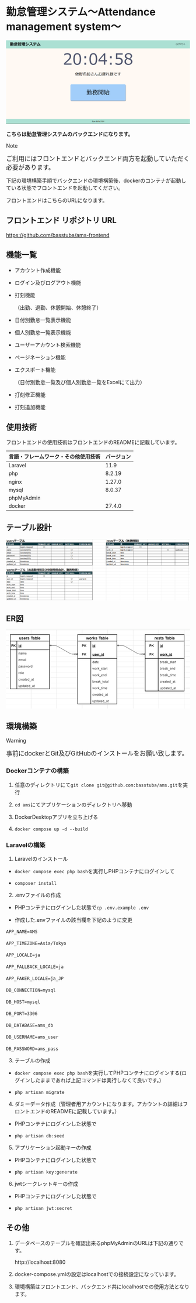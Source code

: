 # 勤怠管理システム～Attendance management system～

![トップページ](readme_image/AmsTopPage.png)

**こちらは勤怠管理システムのバックエンドになります。**

> [!Note]
> <span style="font-size:larger">ご利用にはフロントエンドとバックエンド両方を起動していただく必要があります。</span>

下記の環境構築手順でバックエンドの環境構築後、dockerのコンテナが起動している状態でフロントエンドを起動してください。

フロントエンドはこちらのURLになります。

## フロントエンド リポジトリ URL

https://github.com/basstuba/ams-frontend

## 機能一覧

- アカウント作成機能

- ログイン及びログアウト機能

- 打刻機能

    （出勤、退勤、休憩開始、休憩終了）

- 日付別勤怠一覧表示機能

- 個人別勤怠一覧表示機能

- ユーザーアカウント検索機能

- ページネーション機能

- エクスポート機能

    （日付別勤怠一覧及び個人別勤怠一覧をExcelにて出力）

- 打刻修正機能

- 打刻追加機能

## 使用技術

フロントエンドの使用技術はフロントエンドのREADMEに記載しています。

| 言語・フレームワーク・その他使用技術 | バージョン |
| ------------------ | ----------|
| Laravel            | 11.9      |
| php                | 8.2.19    |
| nginx              | 1.27.0    |
| mysql              | 8.0.37    |
| phpMyAdmin         |           |
| docker             | 27.4.0    |

## テーブル設計

![テーブル設計書](readme_image/AmsTable.png)

## ER図

![ER図](readme_image/AmsER.png)

## 環境構築

> [!Warning]
> <span style="font-size:larger">事前にdockerとGit及びGitHubのインストールをお願い致します。</span>

### Dockerコンテナの構築

1. 任意のディレクトリにて```git clone git@github.com:basstuba/ams.git```を実行

2. ```cd ams```にてアプリケーションのディレクトリへ移動

3. DockerDesktopアプリを立ち上げる

4. ```docker compose up -d --build```

### Laravelの構築

1. Laravelのインストール
- ```docker compose exec php bash```を実行しPHPコンテナにログインして

- ```composer install```

2. .envファイルの作成

- PHPコンテナにログインした状態で```cp .env.example .env```

- 作成した.envファイルの該当欄を下記のように変更

```
APP_NAME=AMS

APP_TIMEZONE=Asia/Tokyo

APP_LOCALE=ja

APP_FALLBACK_LOCALE=ja

APP_FAKER_LOCALE=ja_JP

DB_CONNECTION=mysql

DB_HOST=mysql

DB_PORT=3306

DB_DATABASE=ams_db

DB_USERNAME=ams_user

DB_PASSWORD=ams_pass
```

3. テーブルの作成

- ```docker compose exec php bash```を実行してPHPコンテナにログインする(ログインしたままであれば上記コマンドは実行しなくて良いです。)

- ```php artisan migrate```

4. ダミーデータ作成（管理者用アカウントになります。アカウントの詳細はフロントエンドのREADMEに記載しています。）

- PHPコンテナにログインした状態で

- ```php artisan db:seed```

5. アプリケーション起動キーの作成

- PHPコンテナにログインした状態で

- ```php artisan key:generate```

6. jwtシークレットキーの作成

- PHPコンテナにログインした状態で

- ```php artisan jwt:secret```

## その他

1. データベースのテーブルを確認出来るphpMyAdminのURLは下記の通りです。

    http://localhost:8080

2. docker-compose.ymlの設定はlocalhostでの接続設定になっています。

3. 環境構築はフロントエンド、バックエンド共にlocalhostでの使用方法となります。